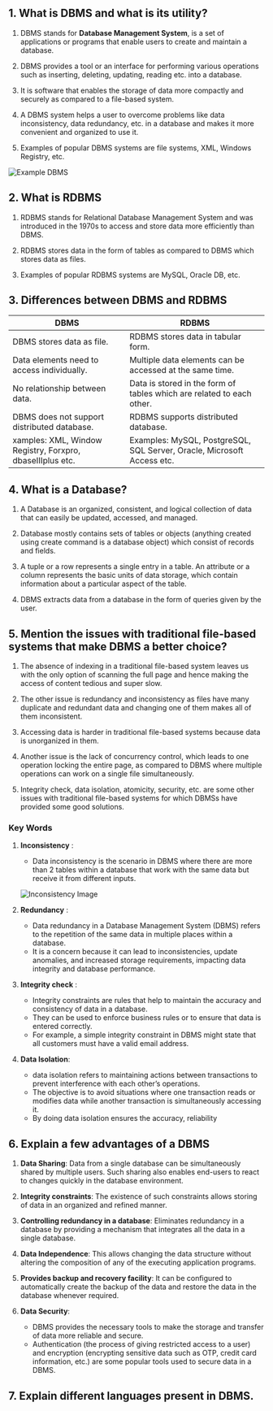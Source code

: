 ## 1. What is DBMS and what is its utility?

1. DBMS stands for **Database Management System**, is a set of applications or programs that enable users to create and maintain a database.

2. DBMS provides a tool or an interface for performing various operations such as inserting, deleting, updating, reading etc. into a database. 

3. It is software that enables the storage of data more compactly and securely as compared to a file-based system.

4. A DBMS system helps a user to overcome problems like data inconsistency, data redundancy, etc. in a database and makes it more convenient and organized to use it.

5. Examples of popular DBMS systems are file systems, XML, Windows Registry, etc.



![Example DBMS](https://s3.ap-south-1.amazonaws.com/myinterviewtrainer-domestic/public_assets/assets/000/000/263/original/dbms.png?1617187391)

## 2. What is RDBMS

1. RDBMS stands for Relational Database Management System and was introduced in the 1970s to access and store data more efficiently than DBMS.

2. RDBMS stores data in the form of tables as compared to DBMS which stores data as files.

3. Examples of popular RDBMS systems are MySQL, Oracle DB, etc.


## 3. Differences between DBMS and RDBMS


| DBMS          |RDBMS                                    | 
|---------------|-----------------------------------------|
| DBMS stores data as file.     | RDBMS stores data in tabular form.   |
| Data elements need to access individually.    | Multiple data elements can be accessed at the same time.   | 
| No relationship between data.    | Data is stored in the form of tables which are related to each other.   |
| DBMS does not support distributed database. | RDBMS supports distributed database.|
| xamples: XML, Window Registry, Forxpro, dbaseIIIplus etc. | Examples: MySQL, PostgreSQL, SQL Server, Oracle, Microsoft Access etc. |



## 4. What is a Database?

1. A Database is an organized, consistent, and logical collection of data that can easily be updated, accessed, and managed.

2. Database mostly contains sets of tables or objects (anything created using create command is a database object) which consist of records and fields.

3. A tuple or a row represents a single entry in a table. An attribute or a column represents the basic units of data storage, which contain information about a particular aspect of the table.

4. DBMS extracts data from a database in the form of queries given by the user.


## 5. Mention the issues with traditional file-based systems that make DBMS a better choice?

1. The absence of indexing in a traditional file-based system leaves us with the only option of scanning the full page and hence making the access of content tedious and super slow.

2. The other issue is redundancy and inconsistency as files have many duplicate and redundant data and changing one of them makes all of them inconsistent.

3. Accessing data is harder in traditional file-based systems because data is unorganized in them.

4. Another issue is the lack of concurrency control, which leads to one operation locking the entire page, as compared to DBMS where multiple operations can work on a single file simultaneously.

5. Integrity check, data isolation, atomicity, security, etc. are some other issues with traditional file-based systems for which DBMSs have provided some good solutions.

### Key Words

1. **Inconsistency** :
    - Data inconsistency is the scenario in DBMS where there are more than 2 tables within a database that work with the same data but receive it from different inputs.

    ![Inconsistency Image](https://media.geeksforgeeks.org/wp-content/uploads/20230712160036/Data-Inconsistency.png)


2. **Redundancy** : 
    - Data redundancy in a Database Management System (DBMS) refers to the repetition of the same data in multiple places within a database.
    - It is a concern because it can lead to inconsistencies, update anomalies, and increased storage requirements, impacting data integrity and database performance.

3. **Integrity check** : 
    - Integrity constraints are rules that help to maintain the accuracy and consistency of data in a database. 
    - They can be used to enforce business rules or to ensure that data is entered correctly. 
    - For example, a simple integrity constraint in DBMS might state that all customers must have a valid email address.

4. **Data Isolation**:

    - data isolation refers to maintaining actions between transactions to prevent interference with each other’s operations.
    - The objective is to avoid situations where one transaction reads or modifies data while another transaction is simultaneously accessing it.
    - By doing data isolation ensures the accuracy, reliability



## 6. Explain a few advantages of a DBMS

1. **Data Sharing**: Data from a single database can be simultaneously shared by multiple users. Such sharing also enables end-users to react to changes quickly in the database environment.

2. **Integrity constraints**: The existence of such constraints allows storing of data in an organized and refined manner.

3. **Controlling redundancy in a database**: Eliminates redundancy in a database by providing a mechanism that integrates all the data in a single database.

4. **Data Independence**: This allows changing the data structure without altering the composition of any of the executing application programs.

5. **Provides backup and recovery facility**: It can be configured to automatically create the backup of the data and restore the data in the database whenever required.

6. **Data Security**:
    - DBMS provides the necessary tools to make the storage and transfer of data more reliable and secure. 
    - Authentication (the process of giving restricted access to a user) and encryption (encrypting sensitive data such as OTP, credit card information, etc.) are some popular tools used to secure data in a DBMS.


## 7. Explain different languages present in DBMS.


 



